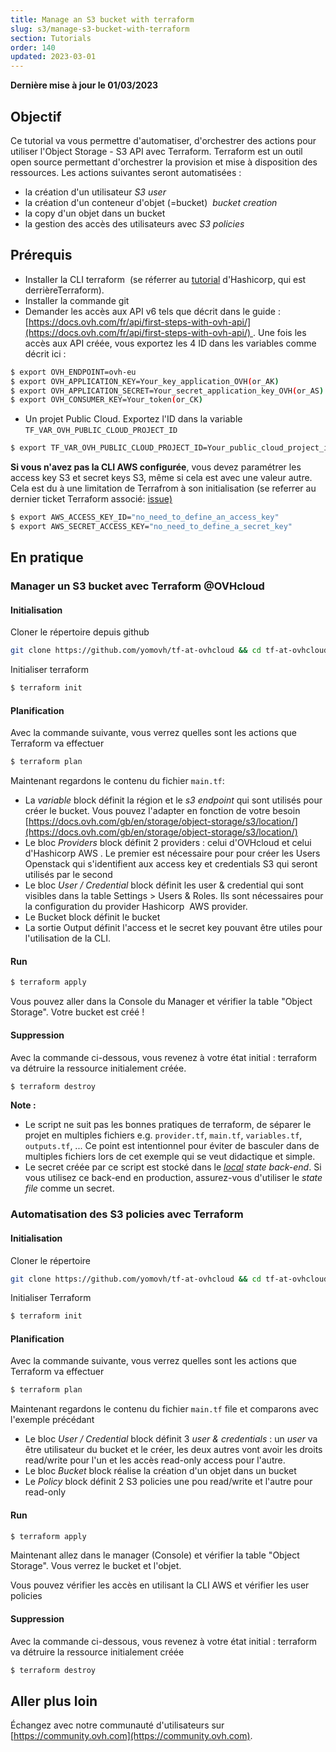 ```yaml
---
title: Manage an S3 bucket with terraform
slug: s3/manage-s3-bucket-with-terraform
section: Tutorials
order: 140
updated: 2023-03-01
---
```


**Dernière mise à jour le 01/03/2023**

## Objectif

Ce tutorial va vous permettre d'automatiser, d'orchestrer des actions pour utiliser l'Object Storage - S3 API avec Terraform. Terraform est un outil open source permettant d'orchestrer la provision et mise à disposition des ressources. Les actions suivantes seront automatisées :

- la création d'un utilisateur *S3 user*
- la création d'un conteneur d'objet (=bucket)  *bucket creation*
- la copy d'un objet dans un bucket 
- la gestion des accès des utilisateurs avec *S3 policies*

## Prérequis

- Installer la CLI terraform  (se réferrer au [tutorial](https://developer.hashicorp.com/terraform/tutorials/aws-get-started/install-cli) d'Hashicorp, qui est derrièreTerraform). 
- Installer la commande git 
- Demander les accès aux API v6 tels que décrit dans le guide : [https://docs.ovh.com/fr/api/first-steps-with-ovh-api/](https://docs.ovh.com/fr/api/first-steps-with-ovh-api/) . Une fois les accès aux API créée, vous exportez les 4 ID dans les variables comme décrit ici :

```bash
$ export OVH_ENDPOINT=ovh-eu
$ export OVH_APPLICATION_KEY=Your_key_application_OVH(or_AK)
$ export OVH_APPLICATION_SECRET=Your_secret_application_key_OVH(or_AS)
$ export OVH_CONSUMER_KEY=Your_token(or_CK)  
```   

- Un projet Public Cloud. Exportez l'ID dans la variable `TF_VAR_OVH_PUBLIC_CLOUD_PROJECT_ID`

```bash
$ export TF_VAR_OVH_PUBLIC_CLOUD_PROJECT_ID=Your_public_cloud_project_id  
```

**Si vous n'avez pas la CLI AWS configurée**, vous devez paramétrer les access key S3 et secret keys S3, même si cela est avec une valeur autre. Cela est du à une limitation de Terrafrom à son initialisation (se referrer au dernier ticket Terraform associé: [issue)](https://github.com/hashicorp/terraform/issues/2430)

```bash
$ export AWS_ACCESS_KEY_ID="no_need_to_define_an_access_key"  
$ export AWS_SECRET_ACCESS_KEY="no_need_to_define_a_secret_key"
```

## En pratique

### Manager un S3 bucket avec Terraform @OVHcloud

#### Initialisation

Cloner le répertoire depuis github

```bash
git clone https://github.com/yomovh/tf-at-ovhcloud && cd tf-at-ovhcloud/s3_bucket_only
```

Initialiser terraform

```bash
$ terraform init
```

#### Planification

Avec la commande suivante, vous verrez quelles sont les actions que Terraform va effectuer

```bash
$ terraform plan
```

Maintenant regardons le contenu du fichier `main.tf`:

- La *variable* block définit la région et le *s3 endpoint* qui sont utilisés pour créer le bucket. Vous pouvez l'adapter en fonction de votre besoin [https://docs.ovh.com/gb/en/storage/object-storage/s3/location/](https://docs.ovh.com/gb/en/storage/object-storage/s3/location/)
- Le bloc *Providers* block définit 2 providers : celui d'OVHcloud et celui d'Hashicorp AWS . Le premier est nécessaire pour pour créer les Users Openstack qui s'identifient aux access key et credentials S3 qui seront utilisés par le second
- Le bloc *User / Credential* block définit les user & credential qui sont visibles dans la table Settings > Users & Roles. Ils sont nécessaires pour la configuration du provider Hashicorp  AWS provider.
- Le Bucket block définit le bucket 
- La sortie Output définit l'access et le secret key pouvant être utiles pour l'utilisation de la CLI.

#### Run

```bash
$ terraform apply
```  

Vous pouvez aller dans la Console du Manager et vérifier la table "Object Storage". Votre bucket est créé !

#### Suppression

Avec la commande ci-dessous, vous revenez à votre état initial : terraform va détruire la ressource initialement créée.

```bash
$ terraform destroy
```

**Note :**

*   Le script ne suit pas les bonnes pratiques de terraform, de séparer le projet en multiples fichiers e.g. `provider.tf`, `main.tf`, `variables.tf`, `outputs.tf`, ... Ce point est intentionnel pour éviter de basculer dans de multiples fichiers lors de cet exemple qui se veut didactique et simple. 
*   Le secret créée par ce script est stocké dans le *[local](https://developer.hashicorp.com/terraform/language/settings/backends/local) state back-end*. Si vous utilisez ce back-end en production, assurez-vous d'utiliser le *state file* comme un secret.

### Automatisation des S3 policies avec Terraform

#### Initialisation

Cloner le répertoire

```bash
git clone https://github.com/yomovh/tf-at-ovhcloud && cd tf-at-ovhcloud/s3_policy
```

Initialiser Terraform

```bash
$ terraform init
```

#### Planification

Avec la commande suivante, vous verrez quelles sont les actions que Terraform va effectuer

```bash
$ terraform plan
```

Maintenant regardons le contenu du fichier `main.tf` file et comparons avec l'exemple précédant

- Le bloc *User / Credential* block définit 3 *user & credentials* : un *user* va être utilisateur du bucket et le créer, les deux autres vont avoir les droits read/write pour l'un et les accès read-only access pour l'autre.
- Le bloc *Bucket* block réalise la création d'un objet dans un bucket
- Le *Policy* block définit 2 S3 policies une pou read/write et l'autre pour read-only

#### Run

```bash
$ terraform apply
```

Maintenant allez dans le manager (Console) et vérifier la table "Object Storage". Vous verrez le bucket et l'objet.

Vous pouvez vérifier les accès en utilisant la CLI AWS et vérifier les user policies

#### Suppression

Avec la commande ci-dessous, vous revenez à votre état initial : terraform va détruire la ressource initialement créée

```bash
$ terraform destroy
```

## Aller plus loin

Échangez avec notre communauté d'utilisateurs sur [https://community.ovh.com](https://community.ovh.com).
